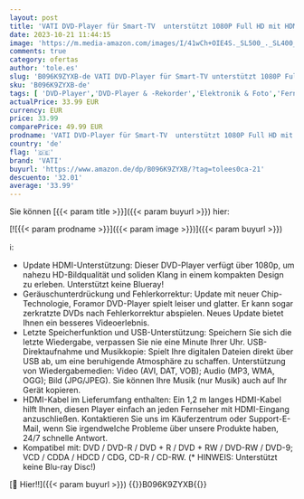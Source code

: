 ```yaml
---
layout: post
title: 'VATI DVD-Player für Smart-TV  unterstützt 1080P Full HD mit HDMI-Kabel  Fernbedienung  USB-Eingang  Region  freie Heim-DVD-Player'
date: 2023-10-21 11:44:15
image: 'https://m.media-amazon.com/images/I/41wCh+OIE4S._SL500_._SL400_.jpg'
comments: true
category: ofertas
author: 'tole.es'
slug: 'B096K9ZYXB-de VATI DVD-Player für Smart-TV unterstützt 1080P Full HD mit...'
sku: 'B096K9ZYXB-de'
tags: [ 'DVD-Player','DVD-Player & -Rekorder','Elektronik & Foto','Fernseher & Heimkino','vati','🇩🇪', ]
actualPrice: 33.99 EUR
currency: EUR
price: 33.99
comparePrice: 49.99 EUR
prodname: 'VATI DVD-Player für Smart-TV  unterstützt 1080P Full HD mit HDMI-Kabel  Fernbedienung  USB-Eingang  Region  freie Heim-DVD-Player'
country: 'de'
flag: '🇩🇪'
brand: 'VATI'
buyurl: 'https://www.amazon.de/dp/B096K9ZYXB/?tag=tolees0ca-21'
descuento: '32.01'
average: '33.99'
---
```


Sie können [{{< param title >}}]({{< param buyurl >}}) hier:

[![{{< param prodname >}}]({{< param image >}})]({{< param buyurl >}})

ℹ️:

- Update HDMI-Unterstützung: Dieser DVD-Player verfügt über 1080p, um nahezu HD-Bildqualität und soliden Klang in einem kompakten Design zu erleben. Unterstützt keine Blueray!
- Geräuschunterdrückung und Fehlerkorrektur: Update mit neuer Chip-Technologie, Foramor DVD-Player spielt leiser und glatter. Er kann sogar zerkratzte DVDs nach Fehlerkorrektur abspielen. Neues Update bietet Ihnen ein besseres Videoerlebnis.
- Letzte Speicherfunktion und USB-Unterstützung: Speichern Sie sich die letzte Wiedergabe, verpassen Sie nie eine Minute Ihrer Uhr. USB-Direktaufnahme und Musikkopie: Spielt Ihre digitalen Dateien direkt über USB ab, um eine beruhigende Atmosphäre zu schaffen. Unterstützung von Wiedergabemedien: Video (AVI, DAT, VOB); Audio (MP3, WMA, OGG); Bild (JPG/JPEG). Sie können Ihre Musik (nur Musik) auch auf Ihr Gerät kopieren.
- HDMI-Kabel im Lieferumfang enthalten: Ein 1,2 m langes HDMI-Kabel hilft Ihnen, diesen Player einfach an jeden Fernseher mit HDMI-Eingang anzuschließen. Kontaktieren Sie uns im Käuferzentrum oder Support-E-Mail, wenn Sie irgendwelche Probleme über unsere Produkte haben, 24/7 schnelle Antwort.
- Kompatibel mit: DVD / DVD-R / DVD + R / DVD + RW / DVD-RW / DVD-9; VCD / CDDA / HDCD / CDG, CD-R / CD-RW. (* HINWEIS: Unterstützt keine Blu-ray Disc!)

[🛒 Hier!!]({{< param buyurl >}})
{{<world>}}B096K9ZYXB{{</world>}}

